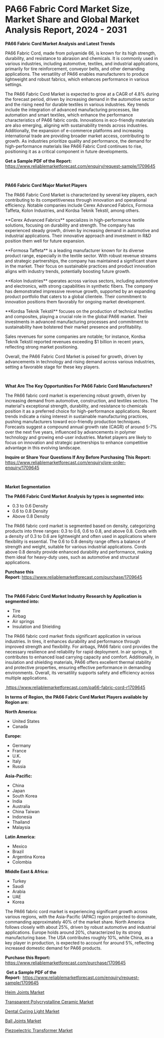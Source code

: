 <p><h1>PA66 Fabric Cord Market Size, Market Share and Global Market Analysis Report, 2024 - 2031</h1></p><p><strong>PA66 Fabric Cord Market Analysis and Latest Trends</strong></p>
<p><p>PA66 Fabric Cord, made from polyamide 66, is known for its high strength, durability, and resistance to abrasion and chemicals. It is commonly used in various industries, including automotive, textiles, and industrial applications, primarily for tire reinforcement, conveyor belts, and other demanding applications. The versatility of PA66 enables manufacturers to produce lightweight and robust fabrics, which enhances performance in various settings.</p><p>The PA66 Fabric Cord Market is expected to grow at a CAGR of 4.8% during the forecast period, driven by increasing demand in the automotive sector and the rising need for durable textiles in various industries. Key trends include the integration of advanced manufacturing processes, like automation and smart textiles, which enhance the performance characteristics of PA66 fabric cords. Innovations in eco-friendly materials are also emerging, aligning with sustainability trends across industries. Additionally, the expansion of e-commerce platforms and increasing international trade are providing broader market access, contributing to growth. As industries prioritize quality and performance, the demand for high-performance materials like PA66 Fabric Cord continues to rise, positioning it as a critical component in future developments.</p></p>
<p><strong>Get a Sample PDF of the Report:&nbsp;</strong> <a href="https://www.reliablemarketforecast.com/enquiry/request-sample/1709645?utm_campaign=1169&utm_medium=2&utm_source=Github&utm_content=ia&utm_term=21102024&utm_id=pa66-fabric-cord">https://www.reliablemarketforecast.com/enquiry/request-sample/1709645</a></p>
<p>&nbsp;</p>
<p><strong>PA66 Fabric Cord Major Market Players</strong></p>
<p><p>The PA66 Fabric Cord Market is characterized by several key players, each contributing to its competitiveness through innovation and operational efficiency. Notable companies include Cerex Advanced Fabrics, Formosa Taffeta, Kolon Industries, and Kordsa Teknik Tekstil, among others.</p><p>**Cerex Advanced Fabrics** specializes in high-performance textile solutions, focusing on durability and strength. The company has experienced steady growth, driven by increasing demand in automotive and industrial applications. Their innovative approach and investment in R&D position them well for future expansion.</p><p>**Formosa Taffeta** is a leading manufacturer known for its diverse product range, especially in the textile sector. With robust revenue streams and strategic partnerships, the company has maintained a significant share in the market. Their focus on sustainable practices and product innovation aligns with industry trends, potentially boosting future growth.</p><p>**Kolon Industries** operates across various sectors, including automotive and electronics, with strong capabilities in synthetic fibers. The company has demonstrated impressive revenue growth, supported by an expanding product portfolio that caters to a global clientele. Their commitment to innovation positions them favorably for ongoing market development.</p><p>**Kordsa Teknik Tekstil** focuses on the production of technical textiles and composites, playing a crucial role in the global PA66 market. Their investments in advanced manufacturing processes and commitment to sustainability have bolstered their market presence and profitability.</p><p>Sales revenues for some companies are notable; for instance, Kordsa Teknik Tekstil reported revenues exceeding $1 billion in recent years, reflecting strong market positioning.</p><p>Overall, the PA66 Fabric Cord Market is poised for growth, driven by advancements in technology and rising demand across various industries, setting a favorable stage for these key players.</p></p>
<p>&nbsp;</p>
<p><strong>What Are The Key Opportunities For PA66 Fabric Cord Manufacturers?</strong></p>
<p><p>The PA66 fabric cord market is experiencing robust growth, driven by increasing demand from automotive, construction, and textiles sectors. The material's exceptional strength, durability, and resistance to chemicals position it as a preferred choice for high-performance applications. Recent trends indicate a rising interest in sustainable manufacturing practices, pushing manufacturers toward eco-friendly production techniques. Forecasts suggest a compound annual growth rate (CAGR) of around 5-7% over the next five years, influenced by advancements in polymer technology and growing end-user industries. Market players are likely to focus on innovation and strategic partnerships to enhance competitive advantage in this evolving landscape.</p></p>
<p><strong>Inquire or Share Your Questions If Any Before Purchasing This Report:</strong> <a href="https://www.reliablemarketforecast.com/enquiry/pre-order-enquiry/1709645?utm_campaign=1169&utm_medium=2&utm_source=Github&utm_content=ia&utm_term=21102024&utm_id=pa66-fabric-cord">https://www.reliablemarketforecast.com/enquiry/pre-order-enquiry/1709645</a></p>
<p>&nbsp;</p>
<p><strong>Market Segmentation</strong></p>
<p><strong>The PA66 Fabric Cord Market Analysis by types is segmented into:</strong></p>
<p><ul><li>0.3 to 0.6 Density</li><li>0.6 to 0.8 Density</li><li>Above 0.8 Density</li></ul></p>
<p><p>The PA66 fabric cord market is segmented based on density, categorizing products into three ranges: 0.3 to 0.6, 0.6 to 0.8, and above 0.8. Cords with a density of 0.3 to 0.6 are lightweight and often used in applications where flexibility is essential. The 0.6 to 0.8 density range offers a balance of strength and weight, suitable for various industrial applications. Cords above 0.8 density provide enhanced durability and performance, making them ideal for heavy-duty uses, such as automotive and structural applications.</p></p>
<p><strong>Purchase this Report:&nbsp;</strong><a href="https://www.reliablemarketforecast.com/purchase/1709645?utm_campaign=1169&utm_medium=2&utm_source=Github&utm_content=ia&utm_term=21102024&utm_id=pa66-fabric-cord">https://www.reliablemarketforecast.com/purchase/1709645</a></p>
<p>&nbsp;</p>
<p><strong>The PA66 Fabric Cord Market Industry Research by Application is segmented into:</strong></p>
<p><ul><li>Tire</li><li>Airbag</li><li>Air springs</li><li>Insulation and Shielding</li></ul></p>
<p><p>The PA66 fabric cord market finds significant application in various industries. In tires, it enhances durability and performance through improved strength and flexibility. For airbags, PA66 fabric cord provides the necessary resilience and reliability for rapid deployment. In air springs, it contributes to enhanced load carrying capacity and comfort. Additionally, in insulation and shielding materials, PA66 offers excellent thermal stability and protective properties, ensuring effective performance in demanding environments. Overall, its versatility supports safety and efficiency across multiple applications.</p></p>
<p><a href="https://www.reliablemarketforecast.com/pa66-fabric-cord-r1709645?utm_campaign=1169&utm_medium=2&utm_source=Github&utm_content=ia&utm_term=21102024&utm_id=pa66-fabric-cord">&nbsp;https://www.reliablemarketforecast.com/pa66-fabric-cord-r1709645</a></p>
<p><strong>In terms of Region, the PA66 Fabric Cord Market Players available by Region are:</strong></p>
<p>
    <p> <strong> North America: </strong>
        <ul>
            <li>United States</li>
            <li>Canada</li>
        </ul>
        </p> 
    <p> <strong> Europe: </strong>
        <ul>
            <li>Germany</li>
            <li>France</li>
            <li>U.K.</li>
            <li>Italy</li>
            <li>Russia</li>
        </ul>
        </p> 
    <p> <strong> Asia-Pacific: </strong>
        <ul>
            <li>China</li>
            <li>Japan</li>
            <li>South Korea</li>
            <li>India</li>
            <li>Australia</li>
            <li>China Taiwan</li>
            <li>Indonesia</li>
            <li>Thailand</li>
            <li>Malaysia</li>
        </ul>
        </p> 
    <p> <strong> Latin America: </strong>
        <ul>
            <li>Mexico</li>
            <li>Brazil</li>
            <li>Argentina Korea</li>
            <li>Colombia</li>
        </ul>
        </p> 
    <p> <strong> Middle East & Africa: </strong>
        <ul>
            <li>Turkey</li>
            <li>Saudi</li>
            <li>Arabia</li>
            <li>UAE</li>
            <li>Korea</li>
        </ul>
    </p>
    </p>
<p><p>The PA66 fabric cord market is experiencing significant growth across various regions, with the Asia-Pacific (APAC) region projected to dominate, commanding approximately 40% of the market share. North America follows closely with about 25%, driven by robust automotive and industrial applications. Europe holds around 20%, characterized by its strong manufacturing base. The USA contributes roughly 10%, while China, as a key player in production, is expected to account for around 5%, reflecting increased domestic demand for PA66 products.</p></p>
<p><strong>Purchase this Report: </strong><a href="https://www.reliablemarketforecast.com/purchase/1709645?utm_campaign=1169&utm_medium=2&utm_source=Github&utm_content=ia&utm_term=21102024&utm_id=pa66-fabric-cord">https://www.reliablemarketforecast.com/purchase/1709645</a></p>
<p>&nbsp;<strong>Get a Sample PDF of the Report:&nbsp;&nbsp;</strong><a href="https://www.reliablemarketforecast.com/enquiry/request-sample/1709645?utm_campaign=1169&utm_medium=2&utm_source=Github&utm_content=ia&utm_term=21102024&utm_id=pa66-fabric-cord">https://www.reliablemarketforecast.com/enquiry/request-sample/1709645</a></p>
<p><strong></strong></p>
<p><p><a href="https://issuu.com/reportprime-2/docs/heim-joints-market-size-2030.pptx_9b8ea1c095b299?utm_campaign=1169&utm_medium=2&utm_source=Github&utm_content=ia&utm_term=21102024&utm_id=pa66-fabric-cord">Heim Joints Market</a></p><p><a href="https://github.com/brittroma9i/Market-Research-Report-List-1/blob/main/transparent-polycrystalline-ceramic-market.md?utm_campaign=1169&utm_medium=2&utm_source=Github&utm_content=ia&utm_term=21102024&utm_id=pa66-fabric-cord">Transparent Polycrystalline Ceramic Market</a></p><p><a href="https://www.linkedin.com/pulse/decoding-dental-curing-light-industry-dynamics-strategic-j9u2e?utm_campaign=1169&utm_medium=2&utm_source=Github&utm_content=ia&utm_term=21102024&utm_id=pa66-fabric-cord">Dental Curing Light Market</a></p><p><a href="https://issuu.com/reportprime-2/docs/ball-joints-market-size-2030.pptx_b92e744c6c2f46?utm_campaign=1169&utm_medium=2&utm_source=Github&utm_content=ia&utm_term=21102024&utm_id=pa66-fabric-cord">Ball Joints Market</a></p><p><a href="https://github.com/bailee2qhthar/Market-Research-Report-List-1/blob/main/piezoelectric-transformer-market.md?utm_campaign=1169&utm_medium=2&utm_source=Github&utm_content=ia&utm_term=21102024&utm_id=pa66-fabric-cord">Piezoelectric Transformer Market</a></p></p>